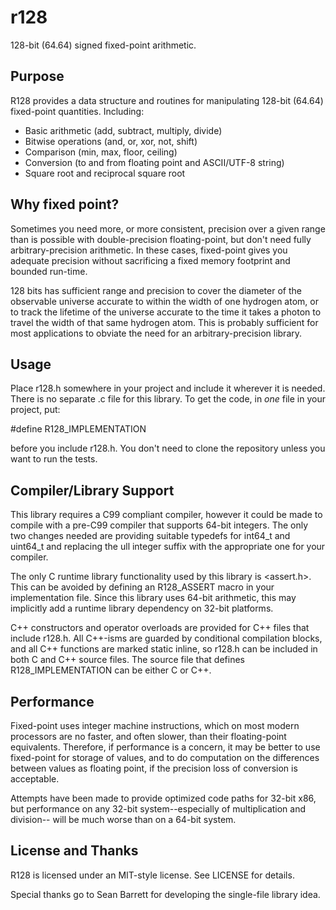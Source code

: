 r128
====
128-bit (64.64) signed fixed-point arithmetic.

Purpose
-------
R128 provides a data structure and routines for manipulating 128-bit (64.64)
fixed-point quantities. Including:

* Basic arithmetic (add, subtract, multiply, divide)
* Bitwise operations (and, or, xor, not, shift)
* Comparison (min, max, floor, ceiling)
* Conversion (to and from floating point and ASCII/UTF-8 string)
* Square root and reciprocal square root

Why fixed point?
----------------
Sometimes you need more, or more consistent, precision over a given range than
is possible with double-precision floating-point, but don't need fully
arbitrary-precision arithmetic. In these cases, fixed-point gives you adequate
precision without sacrificing a fixed memory footprint and bounded run-time.

128 bits has sufficient range and precision to cover the diameter of the
observable universe accurate to within the width of one hydrogen atom, or to
track the lifetime of the universe accurate to the time it takes a photon to
travel the width of that same hydrogen atom. This is probably sufficient for
most applications to obviate the need for an arbitrary-precision library.

Usage
-----
Place r128.h somewhere in your project and include it wherever it is needed.
There is no separate .c file for this library. To get the code, in *one* file
in your project, put:

#define R128_IMPLEMENTATION

before you include r128.h. You don't need to clone the repository unless you
want to run the tests.

Compiler/Library Support
------------------------
This library requires a C99 compliant compiler, however it could be made to
compile with a pre-C99 compiler that supports 64-bit integers. The only two
changes needed are providing suitable typedefs for int64_t and uint64_t and
replacing the ull integer suffix with the appropriate one for your compiler.

The only C runtime library functionality used by this library is <assert.h>.
This can be avoided by defining an R128_ASSERT macro in your implementation
file. Since this library uses 64-bit arithmetic, this may implicitly add a
runtime library dependency on 32-bit platforms.

C++ constructors and operator overloads are provided for C++ files that include
r128.h. All C++-isms are guarded by conditional compilation blocks, and all C++
functions are marked static inline, so r128.h can be included in both C and C++
source files. The source file that defines R128_IMPLEMENTATION can be either C
or C++.

Performance
-----------
Fixed-point uses integer machine instructions, which on most modern processors
are no faster, and often slower, than their floating-point equivalents.
Therefore, if performance is a concern, it may be better to use fixed-point for
storage of values, and to do computation on the differences between values as
floating point, if the precision loss of conversion is acceptable.

Attempts have been made to provide optimized code paths for 32-bit x86, but
performance on any 32-bit system--especially of multiplication and division--
will be much worse than on a 64-bit system.

License and Thanks
------------------
R128 is licensed under an MIT-style license. See LICENSE for details.

Special thanks go to Sean Barrett for developing the single-file library idea.
